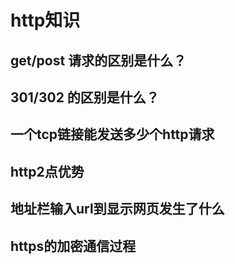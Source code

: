 # http知识

## get/post 请求的区别是什么？

## 301/302 的区别是什么？

## 一个tcp链接能发送多少个http请求

## http2点优势

## 地址栏输入url到显示网页发生了什么

## https的加密通信过程

